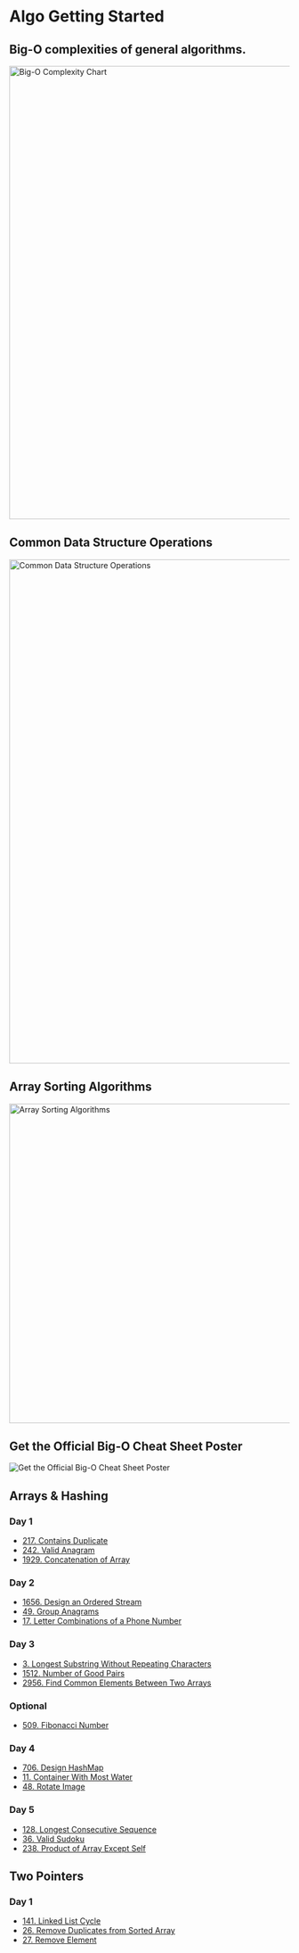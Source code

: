 # Algo Getting Started

## Big-O complexities of general algorithms.

<img width="813" alt="Big-O Complexity Chart" src="https://github.com/AlgoPrepOrg/leetcode/assets/73576438/2a9ebda5-e60c-459a-8f3b-720b3514ebb1">

## Common Data Structure Operations

<img width="904" alt="Common Data Structure Operations" src="https://github.com/AlgoPrepOrg/leetcode/assets/73576438/ca056934-e2c9-4c37-8817-aeb7f67d54a5">

## Array Sorting Algorithms

<img width="573" alt="Array Sorting Algorithms" src="https://github.com/AlgoPrepOrg/leetcode/assets/73576438/fc4b73de-f011-46d7-bda3-17ef11c061aa">

## Get the Official Big-O Cheat Sheet Poster

![Get the Official Big-O Cheat Sheet Poster](https://github.com/AlgoPrepOrg/leetcode/assets/73576438/cdd1f126-f5f0-4c85-bd1f-38afda8ee91a)



## Arrays & Hashing

### Day 1
- [217. Contains Duplicate](https://leetcode.com/problems/contains-duplicate/)
- [242. Valid Anagram](https://leetcode.com/problems/valid-anagram/)
- [1929. Concatenation of Array](https://leetcode.com/problems/concatenation-of-array/)

### Day 2

- [1656. Design an Ordered Stream](https://leetcode.com/problems/design-an-ordered-stream/)
- [49. Group Anagrams](https://leetcode.com/problems/group-anagrams/)
- [17. Letter Combinations of a Phone Number](https://leetcode.com/problems/letter-combinations-of-a-phone-number/)

### Day 3

- [3. Longest Substring Without Repeating Characters](https://leetcode.com/problems/longest-substring-without-repeating-characters/)
- [1512. Number of Good Pairs](https://leetcode.com/problems/number-of-good-pairs/)
- [2956. Find Common Elements Between Two Arrays](https://leetcode.com/problems/find-common-elements-between-two-arrays/)

### Optional
- [509. Fibonacci Number](https://leetcode.com/problems/fibonacci-number/)

### Day 4

- [706. Design HashMap](https://leetcode.com/problems/design-hashmap/)
- [11. Container With Most Water](https://leetcode.com/problems/container-with-most-water/)
- [48. Rotate Image](https://leetcode.com/problems/rotate-image/)

### Day 5

- [128. Longest Consecutive Sequence](https://leetcode.com/problems/longest-consecutive-sequence/)
- [36. Valid Sudoku](https://leetcode.com/problems/valid-sudoku/)
- [238. Product of Array Except Self](https://leetcode.com/problems/product-of-array-except-self/)

## Two Pointers

### Day 1
- [141. Linked List Cycle](https://leetcode.com/problems/linked-list-cycle/)
- [26. Remove Duplicates from Sorted Array](https://leetcode.com/problems/remove-duplicates-from-sorted-array/description/)
- [27. Remove Element](https://leetcode.com/problems/remove-element/description/)




